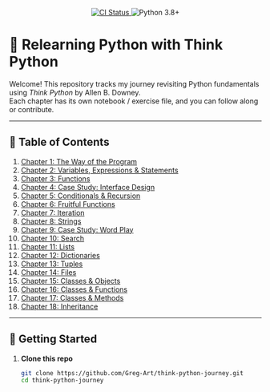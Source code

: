 <!--
  README.md for “Relearning Python with Think Python”
  Interactive, progress-tracker style
-->

<!-- Badges -->
<p align="center">
  <a href="https://github.com/Greg-Art/think-python-journey/actions">
    <img src="https://img.shields.io/github/workflow/status/Greg-Art/think-python-journey/CI?label=CI&logo=github" alt="CI Status" />
  </a>
  <img src="https://img.shields.io/badge/python-3.8%2B-blue" alt="Python 3.8+" />
</p>

# 🐍 Relearning Python with **Think Python**

Welcome! This repository tracks my journey revisiting Python fundamentals using *Think Python* by Allen B. Downey.  
Each chapter has its own notebook / exercise file, and you can follow along or contribute.

---

## 📖 Table of Contents

1. [Chapter 1: The Way of the Program](#chapter-1)  
2. [Chapter 2: Variables, Expressions & Statements](#chapter-2)  
3. [Chapter 3: Functions](#chapter-3)  
4. [Chapter 4: Case Study: Interface Design](#chapter-4)  
5. [Chapter 5: Conditionals & Recursion](#chapter-5)  
6. [Chapter 6: Fruitful Functions](#chapter-6)  
7. [Chapter 7: Iteration](#chapter-7)  
8. [Chapter 8: Strings](#chapter-8)  
9. [Chapter 9: Case Study: Word Play](#chapter-9)  
10. [Chapter 10: Search](#chapter-10)  
11. [Chapter 11: Lists](#chapter-11)  
12. [Chapter 12: Dictionaries](#chapter-12)  
13. [Chapter 13: Tuples](#chapter-13)  
14. [Chapter 14: Files](#chapter-14)  
15. [Chapter 15: Classes & Objects](#chapter-15)  
16. [Chapter 16: Classes & Functions](#chapter-16)  
17. [Chapter 17: Classes & Methods](#chapter-17)  
18. [Chapter 18: Inheritance](#chapter-18)  

---

## 🚀 Getting Started

1. **Clone this repo**  
   ```bash
   git clone https://github.com/Greg-Art/think-python-journey.git
   cd think-python-journey

